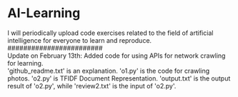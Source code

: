 # AI-Learning
I will periodically upload code exercises related to the field of artificial intelligence for everyone to learn and reproduce.
########################  
Update on February 13th: Added code for using APIs for network crawling for learning.  
'github_readme.txt' is an explanation. 'o1.py' is the code for crawling photos. 'o2.py' is TFIDF Document Representation. 'output.txt' is the output result of 'o2.py', while 'review2.txt' is the input of 'o2.py'.  
